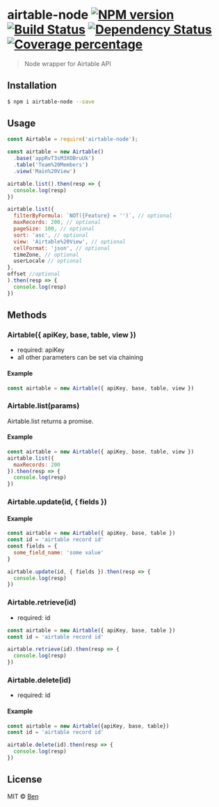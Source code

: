 # airtable-node [![NPM version][npm-image]][npm-url] [![Build Status][travis-image]][travis-url] [![Dependency Status][daviddm-image]][daviddm-url] [![Coverage percentage][coveralls-image]][coveralls-url]
> Node wrapper for Airtable API

## Installation

```sh
$ npm i airtable-node --save
```

## Usage

```js
const Airtable = require('airtable-node');

const airtable = new Airtable()
  .base('appRvT3sM3XOBruUk')
  .table('Team%20Members')
  .view('Main%20View')

airtable.list().then(resp => {
  console.log(resp)
})

airtable.list({
  filterByFormula: `NOT({Feature} = '')`, // optional
  maxRecords: 200, // optional
  pageSize: 100, // optional 
  sort: 'asc', // optional
  view: 'Airtable%20View', // optional
  cellFormat: 'json', // optional
  timeZone, // optional
  userLocale // optional
},
offset //optional
).then(resp => {
  console.log(resp)
})

```

## Methods 

### Airtable({ apiKey, base, table, view })

- required: apiKey
- all other parameters can be set via chaining


#### Example

```js
const airtable = new Airtable({ apiKey, base, table, view })
```

### Airtable.list(params)

Airtable.list returns a promise.

#### Example

```js
const airtable = new Airtable({ apiKey, base, table, view })
airtable.list({
  maxRecords: 200
}).then(resp => {
  console.log(resp)
})

```

### Airtable.update(id, { fields })

#### Example

```js
const airtable = new Airtable({ apiKey, base, table })
const id = 'airtable record id'
const fields = {
  some_field_name: 'some value'
}

airtable.update(id, { fields }).then(resp => {
  console.log(resp)
})
```

### Airtable.retrieve(id)

- required: id

```js
const airtable = new Airtable({ apiKey, base, table })
const id = 'airtable record id'

airtable.retrieve(id).then(resp => {
  console.log(resp)
})
```


### Airtable.delete(id)
- required: id

#### Example

```js
const airtable = new Airtable({apiKey, base, table})
const id = 'airtable record id'

airtable.delete(id).then(resp => {
  console.log(resp)
})

```



## License

MIT © [Ben](http://www.menubar.io)


[npm-image]: https://badge.fury.io/js/airtable-node.svg
[npm-url]: https://npmjs.org/package/airtable-node
[travis-image]: https://travis-ci.org/focuswish/airtable-node.svg?branch=master
[travis-url]: https://travis-ci.org/focuswish/airtable-node
[daviddm-image]: https://david-dm.org/focuswish/airtable-node.svg?theme=shields.io
[daviddm-url]: https://david-dm.org/focuswish/airtable-node
[coveralls-image]: https://coveralls.io/repos/focuswish/airtable-node/badge.svg
[coveralls-url]: https://coveralls.io/r/focuswish/airtable-node
